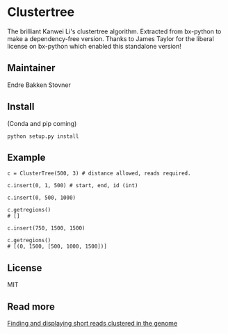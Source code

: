 # Clustertree

The brilliant Kanwei Li's clustertree algorithm. Extracted from bx-python to
make a dependency-free version. Thanks to James Taylor for the liberal license
on bx-python which enabled this standalone version!

## Maintainer

Endre Bakken Stovner

## Install

(Conda and pip coming)

```
python setup.py install
```

## Example

```
c = ClusterTree(500, 3) # distance allowed, reads required.

c.insert(0, 1, 500) # start, end, id (int)

c.insert(0, 500, 1000)

c.getregions()
# []

c.insert(750, 1500, 1500)

c.getregions()
# [(0, 1500, [500, 1000, 1500])]
```

## License

MIT

## Read more

[Finding and displaying short reads clustered in the genome](https://bcbio.wordpress.com/2009/04/29/finding-and-displaying-short-reads-clustered-in-the-genome/)
